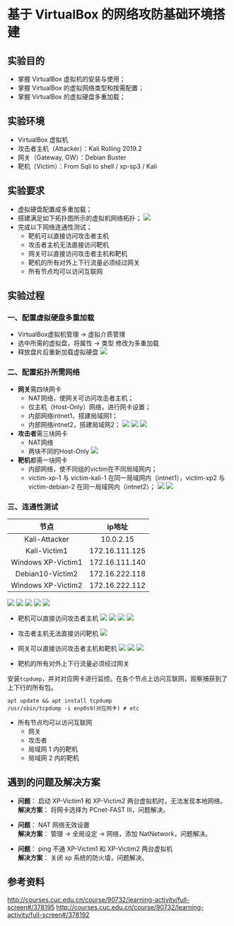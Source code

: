 # 基于 VirtualBox 的网络攻防基础环境搭建
## 实验目的
- 掌握 VirtualBox 虚拟机的安装与使用；
- 掌握 VirtualBox 的虚拟网络类型和按需配置；
- 掌握 VirtualBox 的虚拟硬盘多重加载；

## 实验环境
- VirtualBox 虚拟机
- 攻击者主机（Attacker）：Kali Rolling 2019.2
- 网关（Gateway, GW）：Debian Buster
- 靶机（Victim）：From Sqli to shell / xp-sp3 / Kali

## 实验要求
- 虚拟硬盘配置成多重加载；
- 搭建满足如下拓扑图所示的虚拟机网络拓扑；
![](img/网络拓扑.png)
- 完成以下网络连通性测试；
    - 靶机可以直接访问攻击者主机
    - 攻击者主机无法直接访问靶机
    - 网关可以直接访问攻击者主机和靶机
    - 靶机的所有对外上下行流量必须经过网关
    - 所有节点均可以访问互联网

## 实验过程
### 一、配置虚拟硬盘多重加载
- VirtualBox虚拟机管理 -> 虚拟介质管理
- 选中所需的虚拟盘，将属性 -> 类型 修改为多重加载
- 释放盘片后重新加载虚拟硬盘
![](img/多重加载.jpg)

### 二、配置拓扑所需网络
- **网关**需四块网卡
    - NAT网络，使网关可访问攻击者主机；
    - 仅主机（Host-Only）网络，进行网卡设置；
    - 内部网络intnet1，搭建局域网1；
    - 内部网络intnet2，搭建局域网2；
![](img/网卡2.jpg)
![](img/网络设置.jpg)
![](img/主机网络管理器.jpg)
- **攻击者**需三块网卡
    - NAT网络
    - 两块不同的Host-Only
![](img/attacker网络.jpg)
- **靶机**都需一块网卡
    - 内部网络，使不同组的victim在不同局域网内；
    - victim-xp-1 与 victim-kali-1 在同一局域网内（intnet1），victim-xp2 与 victim-debian-2 在同一局域网内（intnet2）；
![](img/victim网络1.jpg)
![](img/victim网络2.jpg)

### 三、连通性测试
| 节点 | ip地址 |
| :----:| :----: |
| Kali-Attacker | 10.0.2.15 | 
| Kali-Victim1 | 172.16.111.125 | 
| Windows XP-Victim1 | 172.16.111.140 | 
| Debian10-Victim2 | 172.16.222.118 | 
| Windows XP-Victim2 | 172.16.222.112 | 

![](img/xpip1.png)
![](img/xpip2.png)
![](img/victim-kali-ip.png)
![](img/victim-debian-ip.png)
![](img/Attacker-kali-ip.png)

- 靶机可以直接访问攻击者主机
![](img/xp1-ping-attacker.png)
![](img/xp2-ping-attacker.png)
![](img/victimkali-ping-attacker.png)
![](img/victimdebian-ping-attacker.png)

- 攻击者主机无法直接访问靶机
![](img/attacker-ping-fail.png)

- 网关可以直接访问攻击者主机和靶机
![](img/gate-ping-attacker.png)
![](img/gateway-ping-victim1.png)
![](img/gateway-ping-victim2.png)

- 靶机的所有对外上下行流量必须经过网关

安装`tcpdump`，并对对应网卡进行监控。在各个节点上访问互联网，观察捕获到了上下行的所有包。
```
apt update && apt install tcpdump
/usr/sbin/tcpdump -i enp0s9(对应网卡) # etc
```

- 所有节点均可以访问互联网
    - 网关
    - 攻击者
    - 局域网 1 内的靶机
    - 局域网 2 内的靶机


## 遇到的问题及解决方案
- **问题**：
启动 XP-Victim1 和 XP-Victim2 两台虚拟机时，无法发现本地网络。<br/>
**解决方案**：
将网卡选择为 PCnet-FAST III，问题解决。

- **问题**：
NAT 网络无效设置<br/>
**解决方案**：
管理 -> 全局设定 -> 网络，添加 NatNetwork，问题解决。

- **问题**：
ping 不通 XP-Victim1 和 XP-Victim2 两台虚拟机<br/>
**解决方案**：
关闭 xp 系统的防火墙，问题解决。

## 参考资料
http://courses.cuc.edu.cn/course/90732/learning-activity/full-screen#/378195
http://courses.cuc.edu.cn/course/90732/learning-activity/full-screen#/378192